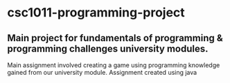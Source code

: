 # csc1011-programming-project
## Main project for fundamentals of programming &amp; programming challenges university modules.
Main assignment involved creating a game using programming knowledge gained from our university module.
Assignment created using java

